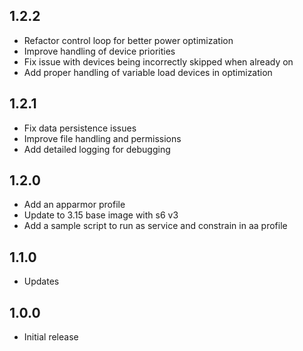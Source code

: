 <!-- https://developers.home-assistant.io/docs/add-ons/presentation#keeping-a-changelog -->

## 1.2.2

- Refactor control loop for better power optimization
- Improve handling of device priorities
- Fix issue with devices being incorrectly skipped when already on
- Add proper handling of variable load devices in optimization

## 1.2.1

- Fix data persistence issues
- Improve file handling and permissions
- Add detailed logging for debugging

## 1.2.0

- Add an apparmor profile
- Update to 3.15 base image with s6 v3
- Add a sample script to run as service and constrain in aa profile

## 1.1.0

- Updates

## 1.0.0

- Initial release
